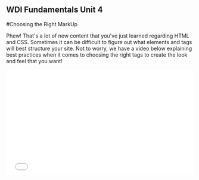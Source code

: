 **WDI Fundamentals Unit 4**
---

#Choosing the Right MarkUp

Phew! That's a lot of new content that you've just learned regarding HTML and CSS. Sometimes it can be difficult to figure out what elements and tags will best structure your site. Not to worry, we have a video below explaining best practices when it comes to choosing the right tags to create the look and feel that you want!

<div class="wistia_responsive_padding" style="padding:56.25% 0 0 0;position:relative;"><div class="wistia_responsive_wrapper" style="height:100%;left:0;position:absolute;top:0;width:100%;"><iframe src="//fast.wistia.net/embed/iframe/870he58vtk?seo=false&videoFoam=true" allowtransparency="true" frameborder="0" scrolling="no" class="wistia_embed" name="wistia_embed" allowfullscreen mozallowfullscreen webkitallowfullscreen oallowfullscreen msallowfullscreen width="100%" height="100%"></iframe></div></div>
<script src="//fast.wistia.net/assets/external/E-v1.js" async></script>
